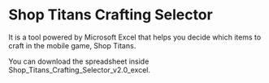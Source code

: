 # Shop Titans Crafting Selector

It is a tool powered by Microsoft Excel that helps you decide which items to craft in the mobile game, Shop Titans.

You can download the spreadsheet  inside Shop_Titans_Crafting_Selector_v2.0_excel.

